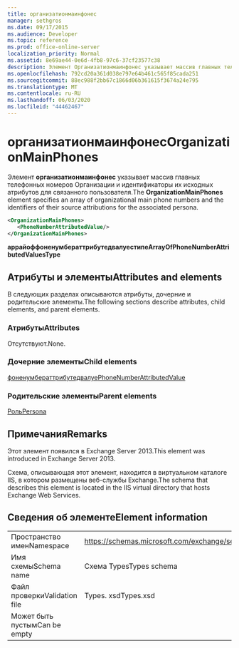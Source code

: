 ```yaml
---
title: организатионмаинфонес
manager: sethgros
ms.date: 09/17/2015
ms.audience: Developer
ms.topic: reference
ms.prod: office-online-server
localization_priority: Normal
ms.assetid: 8e69ae44-0e6d-4fb8-97c6-37cf23577c38
description: Элемент Организатионмаинфонес указывает массив главных телефонных номеров Организации и идентификаторы их исходных атрибутов для связанного пользователя.
ms.openlocfilehash: 792cd20a361d038e797e64b461c565f85cada251
ms.sourcegitcommit: 88ec988f2bb67c1866d06b361615f3674a24e795
ms.translationtype: MT
ms.contentlocale: ru-RU
ms.lasthandoff: 06/03/2020
ms.locfileid: "44462467"
---
```

# <a name="organizationmainphones"></a><span data-ttu-id="1ff7d-103">организатионмаинфонес</span><span class="sxs-lookup"><span data-stu-id="1ff7d-103">OrganizationMainPhones</span></span>

<span data-ttu-id="1ff7d-104">Элемент **организатионмаинфонес** указывает массив главных телефонных номеров Организации и идентификаторы их исходных атрибутов для связанного пользователя.</span><span class="sxs-lookup"><span data-stu-id="1ff7d-104">The **OrganizationMainPhones** element specifies an array of organizational main phone numbers and the identifiers of their source attributions for the associated persona.</span></span> 
  
```XML
<OrganizationMainPhones>
   <PhoneNumberAttributedValue/>
</OrganizationMainPhones>
```

 <span data-ttu-id="1ff7d-105">**аррайоффоненумбераттрибутедвалуестипе**</span><span class="sxs-lookup"><span data-stu-id="1ff7d-105">**ArrayOfPhoneNumberAttributedValuesType**</span></span>
## <a name="attributes-and-elements"></a><span data-ttu-id="1ff7d-106">Атрибуты и элементы</span><span class="sxs-lookup"><span data-stu-id="1ff7d-106">Attributes and elements</span></span>

<span data-ttu-id="1ff7d-107">В следующих разделах описываются атрибуты, дочерние и родительские элементы.</span><span class="sxs-lookup"><span data-stu-id="1ff7d-107">The following sections describe attributes, child elements, and parent elements.</span></span>
  
### <a name="attributes"></a><span data-ttu-id="1ff7d-108">Атрибуты</span><span class="sxs-lookup"><span data-stu-id="1ff7d-108">Attributes</span></span>

<span data-ttu-id="1ff7d-109">Отсутствуют.</span><span class="sxs-lookup"><span data-stu-id="1ff7d-109">None.</span></span>
  
### <a name="child-elements"></a><span data-ttu-id="1ff7d-110">Дочерние элементы</span><span class="sxs-lookup"><span data-stu-id="1ff7d-110">Child elements</span></span>

[<span data-ttu-id="1ff7d-111">фоненумбераттрибутедвалуе</span><span class="sxs-lookup"><span data-stu-id="1ff7d-111">PhoneNumberAttributedValue</span></span>](phonenumberattributedvalue.md)
  
### <a name="parent-elements"></a><span data-ttu-id="1ff7d-112">Родительские элементы</span><span class="sxs-lookup"><span data-stu-id="1ff7d-112">Parent elements</span></span>

[<span data-ttu-id="1ff7d-113">Роль</span><span class="sxs-lookup"><span data-stu-id="1ff7d-113">Persona</span></span>](persona.md)
  
## <a name="remarks"></a><span data-ttu-id="1ff7d-114">Примечания</span><span class="sxs-lookup"><span data-stu-id="1ff7d-114">Remarks</span></span>

<span data-ttu-id="1ff7d-115">Этот элемент появился в Exchange Server 2013.</span><span class="sxs-lookup"><span data-stu-id="1ff7d-115">This element was introduced in Exchange Server 2013.</span></span>
  
<span data-ttu-id="1ff7d-116">Схема, описывающая этот элемент, находится в виртуальном каталоге IIS, в котором размещены веб-службы Exchange.</span><span class="sxs-lookup"><span data-stu-id="1ff7d-116">The schema that describes this element is located in the IIS virtual directory that hosts Exchange Web Services.</span></span>
  
## <a name="element-information"></a><span data-ttu-id="1ff7d-117">Сведения об элементе</span><span class="sxs-lookup"><span data-stu-id="1ff7d-117">Element information</span></span>

|||
|:-----|:-----|
|<span data-ttu-id="1ff7d-118">Пространство имен</span><span class="sxs-lookup"><span data-stu-id="1ff7d-118">Namespace</span></span>  <br/> |https://schemas.microsoft.com/exchange/services/2006/types  <br/> |
|<span data-ttu-id="1ff7d-119">Имя схемы</span><span class="sxs-lookup"><span data-stu-id="1ff7d-119">Schema name</span></span>  <br/> |<span data-ttu-id="1ff7d-120">Схема Types</span><span class="sxs-lookup"><span data-stu-id="1ff7d-120">Types schema</span></span>  <br/> |
|<span data-ttu-id="1ff7d-121">Файл проверки</span><span class="sxs-lookup"><span data-stu-id="1ff7d-121">Validation file</span></span>  <br/> |<span data-ttu-id="1ff7d-122">Types. xsd</span><span class="sxs-lookup"><span data-stu-id="1ff7d-122">Types.xsd</span></span>  <br/> |
|<span data-ttu-id="1ff7d-123">Может быть пустым</span><span class="sxs-lookup"><span data-stu-id="1ff7d-123">Can be empty</span></span>  <br/> ||
   


